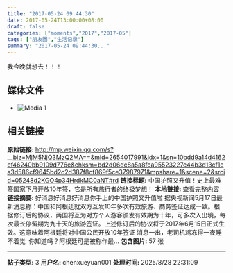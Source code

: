 ```yaml
---
title: "2017-05-24 09:44:30"
date: 2017-05-24T13:00:00+08:00
draft: false
categories: ["moments","2017","2017-05"]
tags: ["朋友圈","生活记录"]
summary: "2017-05-24 09:44:30..."
---
```


我今晚就想去！！！

## 媒体文件

- ![Media 1](/Moments/photos/2017-05-24/201705240944300.jpg)

## 相关链接

**原始链接:** http://mp.weixin.qq.com/s?__biz=MjM5NjQ3MzQ2MA==&mid=2654017991&idx=1&sn=10bdd9a14d4162ef46240bb9109d776e&chksm=bd2d06dc8a5a8fca95523227c44b3d13cf1ea3d586cf9645bd2c2d387f8cf869f5ce37987971&mpshare=1&scene=2&srcid=05248d2KGO4p34HrdkMC0aNT#rd
**链接标题:** 中国护照又升值！史上最难签国家下月开放10年签，它是所有旅行者的终极梦想！
**本地链接:** [查看完整内容](/link_content/2017/05/2017-05-24-3/link_content/)
**链接摘要:** 好消息好消息好消息你手上的中国护照又升值啦 据央视新闻5月17日最新消息称：中国和阿根廷就双方互发10年多次有效旅游、商务签证达成一致。根据修订后的协议，两国将互为对方个人游客颁发有效期为十年，可多次入出境，每次最长停留期为九十天的旅游签证。上述修订后的协议将于2017年6月15日正式生效。这意味着阿根廷将对中国公民开放10年签证 消息一出，老司机鸡冻得一夜睡不着觉  你知道吗？阿根廷可是被称作最...
**包含图片:** 57 张

---

**帖子类型:** 3
**用户名:** chenxueyuan001
**处理时间:** 2025/8/28 22:31:09